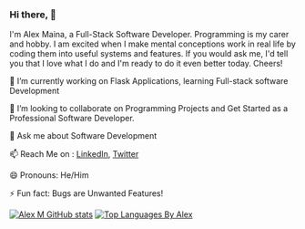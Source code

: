 ### Hi there, 👋

I'm Alex Maina, a Full-Stack Software Developer. Programming is my carer and hobby. I am excited when I make mental conceptions work in real life by coding them into useful systems and features.
If you would ask me, I'd tell you that I love what I do and I'm ready to do it even better today.
                        Cheers!

 🔭 I’m currently working on Flask Applications, learning Full-stack software Development
 
 👯 I’m looking to collaborate on Programming Projects and Get Started as a Professional Software Developer.
 
 💬 Ask me about Software Development
 
 📫 Reach Me on : 
  [LinkedIn](https://www.linkedin.com/in/alex-m-maina/), [Twitter](https://twitter.com/MainaAlexM)
 
 😄 Pronouns: He/Him
 
 ⚡ Fun fact: Bugs are Unwanted Features!
 
  [![Alex M GitHub stats](https://github-readme-stats.vercel.app/api?username=Mathenge-alex&theme=vue-dark&show_icons=true&count_private=true)](https://github.com/Mathenge-Alex/github-readme-stats)   [![Top Languages By Alex](https://github-readme-stats.vercel.app/api/top-langs/?username=Mathenge-Alex&layout=compact)](https://github.com/Mathenge-Alex/github-readme-stats)
 
  
